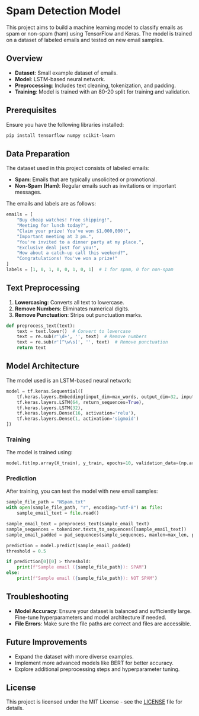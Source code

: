 # Spam Detection Model

This project aims to build a machine learning model to classify emails as spam or non-spam (ham) using TensorFlow and Keras. The model is trained on a dataset of labeled emails and tested on new email samples.

## Overview

- **Dataset**: Small example dataset of emails.
- **Model**: LSTM-based neural network.
- **Preprocessing**: Includes text cleaning, tokenization, and padding.
- **Training**: Model is trained with an 80-20 split for training and validation.

## Prerequisites

Ensure you have the following libraries installed:

```bash
pip install tensorflow numpy scikit-learn
```

## Data Preparation

The dataset used in this project consists of labeled emails:

- **Spam**: Emails that are typically unsolicited or promotional.
- **Non-Spam (Ham)**: Regular emails such as invitations or important messages.

The emails and labels are as follows:

```python
emails = [
    "Buy cheap watches! Free shipping!",
    "Meeting for lunch today?",
    "Claim your prize! You've won $1,000,000!",
    "Important meeting at 3 pm.",
    "You're invited to a dinner party at my place.",
    "Exclusive deal just for you!",
    "How about a catch-up call this weekend?",
    "Congratulations! You've won a prize!"
]
labels = [1, 0, 1, 0, 0, 1, 0, 1]  # 1 for spam, 0 for non-spam
```

## Text Preprocessing

1. **Lowercasing**: Converts all text to lowercase.
2. **Remove Numbers**: Eliminates numerical digits.
3. **Remove Punctuation**: Strips out punctuation marks.

```python
def preprocess_text(text):
    text = text.lower()  # Convert to lowercase
    text = re.sub(r'\d+', '', text)  # Remove numbers
    text = re.sub(r'[^\w\s]', '', text)  # Remove punctuation
    return text
```

## Model Architecture

The model used is an LSTM-based neural network:

```python
model = tf.keras.Sequential([
    tf.keras.layers.Embedding(input_dim=max_words, output_dim=32, input_length=max_len),
    tf.keras.layers.LSTM(64, return_sequences=True),
    tf.keras.layers.LSTM(32),
    tf.keras.layers.Dense(16, activation='relu'),
    tf.keras.layers.Dense(1, activation='sigmoid')
])
```

### Training

The model is trained using:

```python
model.fit(np.array(X_train), y_train, epochs=10, validation_data=(np.array(X_test), y_test), verbose=1)
```

### Prediction

After training, you can test the model with new email samples:

```python
sample_file_path = "NSpam.txt"
with open(sample_file_path, "r", encoding="utf-8") as file:
    sample_email_text = file.read()

sample_email_text = preprocess_text(sample_email_text)
sample_sequences = tokenizer.texts_to_sequences([sample_email_text])
sample_email_padded = pad_sequences(sample_sequences, maxlen=max_len, padding="post", truncating="post")

prediction = model.predict(sample_email_padded)
threshold = 0.5

if prediction[0][0] > threshold:
    print(f"Sample email ({sample_file_path}): SPAM")
else:
    print(f"Sample email ({sample_file_path}): NOT SPAM")
```

## Troubleshooting

- **Model Accuracy**: Ensure your dataset is balanced and sufficiently large. Fine-tune hyperparameters and model architecture if needed.
- **File Errors**: Make sure the file paths are correct and files are accessible.

## Future Improvements

- Expand the dataset with more diverse examples.
- Implement more advanced models like BERT for better accuracy.
- Explore additional preprocessing steps and hyperparameter tuning.

## License

This project is licensed under the MIT License - see the [LICENSE](LICENSE) file for details.

